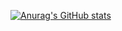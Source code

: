 [![Anurag's GitHub stats](https://github-readme-stats.vercel.app/api?username=Botan-Cosar)](https://github.com/anuraghazra/github-readme-stats)
